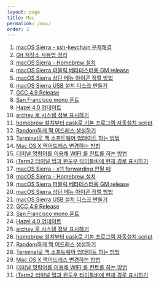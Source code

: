 ```yaml
---
layout: page
title: Mac
permalink: /mac/
order: 2
---
```


1. [macOS Sierra - ssh-keychain 문제해결][1]
1. [Git 저장소 사용법 정리][2]
1. [macOS Sierra - Homebrew 설치][3]
1. [macOS Sierra 퍼블릭 베타테스터용 GM release][4]
1. [macOS Sierra 상단 메뉴 아이콘 정렬 방법][5]
1. [macOS Sierra USB 설치 디스크 만들기][6]
1. [GCC 4.9 Release][7]
1. [San Francisco mono 폰트]()
1. [Hazel 4.0 업데이트][9]
1. [archey 로 시스템 정보 표시하기][10]
1. [homebrew 설치부터 cask로 기본 프로그램 자동설치 script][11]
 1. [Random하게 맥 어드레스 생성하기][12]
 1. [Terminal로 맥 소프트웨어 업데이트 하는 방법][13]
 1. [Mac OS X 맥어드레스 변경하는 방법][14]
1. [터미널 명령어를 이용해 WIFI 를 컨트롤 하는 방법][15]
1. [iTerm2 터미널 탭과 윈도우 타이틀바에 현재 경로 표시하기][16]
1. [macOS Sierra - x11 forwarding 안될 때][17]
1. [macOS Sierra - Homebrew 설치][18]
1. [macOS Sierra 퍼블릭 베타테스터용 GM release][19]
1. [macOS Sierra 상단 메뉴 아이콘 정렬 방법][20]
1. [macOS Sierra USB 설치 디스크 만들기][21]
1. [GCC 4.9 Release][22]
1. [San Francisco mono 폰트]()
1. [Hazel 4.0 업데이트][24]
1. [archey 로 시스템 정보 표시하기][25]
1. [homebrew 설치부터 cask로 기본 프로그램 자동설치 script][26]
 1. [Random하게 맥 어드레스 생성하기][27]
 1. [Terminal로 맥 소프트웨어 업데이트 하는 방법][28]
 1. [Mac OS X 맥어드레스 변경하는 방법][29]
1. [터미널 명령어를 이용해 WIFI 를 컨트롤 하는 방법][30]
1. [iTerm2 터미널 탭과 윈도우 타이틀바에 현재 경로 표시하기][31]

[1]:	https://atomscience.github.io/2017/01/22/ssh-keychain-assistant/ "macOS Sierra - ssh-keychain 문제해결"
[2]:	https://atomscience.github.io/2016/10/09/dropbox_github/ "Git 저장소 사용법 정리"
[3]:	https://atomscience.github.io/2016/09/18/homebrew_install/ "macOS Sierra - Homebrew 설치"
[4]:	https://atomscience.github.io/2016/09/09/MacOS_Sierra_GM_public/ "macOS Sierra 퍼블릭 베타테스터용 GM release"
[5]:	https://atomscience.github.io/2016/09/04/macossierra_menuicon/ "macOS Sierra 상단 메뉴 아이콘 정렬 방법"
[6]:	https://atomscience.github.io/2016/09/04/macOS_diskbuild/ "macOS Sierra USB 설치 디스크 만들기"
[7]:	https://atomscience.github.io/2016/08/03/GCC49-release/ "GCC 4.9 Release"
[9]:	https://atomscience.github.io/2016/05/25/hazel/
[10]:	https://atomscience.github.io/2016/03/27/archey/
[11]:	https://atomscience.github.io/2015/11/05/homebrew-automatic/
[12]:	https://atomscience.github.io/2015/11/01/opsnssl-randommacaddress/
[13]:	https://atomscience.github.io/2015/10/31/Macupdate-terminal/
[14]:	https://atomscience.github.io/2015/10/31/Macaddresschange/
[15]:	https://atomscience.github.io/2015/10/08/terminal-wifi/
[16]:	https://atomscience.github.io/2015/09/05/iTerm_Titlebar-Path/
[17]:	https://atomscience.github.io/2016/09/18/homebrew_install/ "macOS Sierra - Homebrew 설치"
[18]:	https://atomscience.github.io/2016/09/09/MacOS_Sierra_GM_public/ "macOS Sierra 퍼블릭 베타테스터용 GM release"
[19]:	https://atomscience.github.io/2016/09/04/macossierra_menuicon/ "macOS Sierra 상단 메뉴 아이콘 정렬 방법"
[20]:	https://atomscience.github.io/2016/09/04/macOS_diskbuild/ "macOS Sierra USB 설치 디스크 만들기"
[21]:	https://atomscience.github.io/2016/08/03/GCC49-release/ "GCC 4.9 Release"
[22]:	https://atomscience.github.io/2016/08/03/GCC49-release/ "GCC 4.9 Release"
[24]:	https://atomscience.github.io/2016/03/27/archey/
[25]:	https://atomscience.github.io/2015/11/05/homebrew-automatic/
[26]:	https://atomscience.github.io/2015/11/01/opsnssl-randommacaddress/
[27]:	https://atomscience.github.io/2015/10/31/Macupdate-terminal/
[28]:	https://atomscience.github.io/2015/10/31/Macaddresschange/
[29]:	https://atomscience.github.io/2015/10/08/terminal-wifi/
[30]:	https://atomscience.github.io/2015/09/05/iTerm_Titlebar-Path/
[31]:	https://atomscience.github.io/2015/09/05/iTerm_Titlebar-Path/
